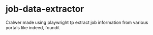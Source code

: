 # job-data-extractor
 Cralwer made using playwright tp extract job information from various portals like indeed, foundit
